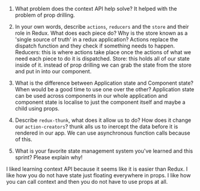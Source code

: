1. What problem does the context API help solve?
It helped with the problem of prop drilling.

2. In your own words, describe `actions`, `reducers` and the `store` and their role in Redux. What does each piece do? Why is the store known as a 'single source of truth' in a redux application? Actions replace the dispatch function and they check if something needs to happen. Reducers: this is where actions take place once the actions of what we need each piece to do it is dispatched. Store: this holds all of our state inside of it. instead of prop drilling we can grab the state from the store and put in into our component.


3. What is the difference between Application state and Component state? When would be a good time to use one over the other?
Application state can be used across components in our whole application and component state is localise to just the component itself and maybe a child using props.

4. Describe `redux-thunk`, what does it allow us to do? How does it change our `action-creators`? thunk alls us to inercept the data before it is rendered in our app. We can use asynchronous function calls because of this.

5. What is your favorite state management system you've learned and this sprint? Please explain why!

I liked learning context API because it seems like it is easier than Redux. I like how you do not have state just floating everywhere in props. I like how you can call context and then you do not have to use props at all.
